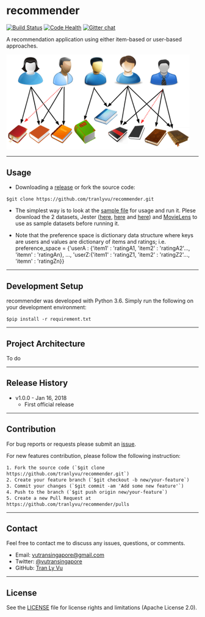 # **recommender**

[![Build Status](https://travis-ci.org/tranlyvu/recommender.svg?branch=master)](https://travis-ci.org/tranlyvu/recommender) [![Code Health](https://landscape.io/github/tranlyvu/recommender/master/landscape.svg?style=flat)](https://landscape.io/github/tranlyvu/recommender/master) [![Gitter chat](https://badges.gitter.im/gitterHQ/gitter.png)](https://gitter.im/recommender-engine)

A recommendation application using either item-based or user-based approaches.

<img src="img/recommender.png" width="480" alt="Combined Image" />

---
Usage
---

- Downloading a [release](https://github.com/tranlyvu/recommender/releases) or fork the source code: 

```
$git clone https://github.com/tranlyvu/recommender.git
```

- The simplest way is to look at the [sample file](https://github.com/tranlyvu/recommender/tree/master/sample) for usage and run it. Plese download the 2 datasets, Jester ([here](http://goldberg.berkeley.edu/jester-data/jester-data-1.zip), [here](http://goldberg.berkeley.edu/jester-data/jester-data-2.zip) and [here](http://goldberg.berkeley.edu/jester-data/jester-data-3.zip)) and [MovieLens](http://files.grouplens.org/datasets/movielens/ml-10m.zip) to use as sample datasets before running it.

- Note that the preference space is dictionary data structure where keys are users and values are dictionary of items and ratings; i.e. preference_space = {'userA : {'item1' : 'ratingA1, 'item2' : 'ratingA2'..., 'itemn' : 'ratingAn}, ..., 'userZ:{'item1' : 'ratingZ1, 'item2' : 'ratingZ2'..., 'itemn' : 'ratingZn}}

---
Development Setup
---

recommender was developed with Python 3.6. Simply run the following on your development environment:

```
$pip install -r requirement.txt
```

---
Project Architecture
---

To do

---
Release History
---

* v1.0.0 - Jan 16, 2018
	* First official release

---
Contribution
---

For bug reports or requests please submit an [issue](https://github.com/tranlyvu/recommender/issues).

For new features contribution, please follow the following instruction:

```
1. Fork the source code (`$git clone https://github.com/tranlyvu/recommender.git`)
2. Create your feature branch (`$git checkout -b new/your-feature`)
3. Commit your changes (`$git commit -am 'Add some new feature'`)
4. Push to the branch (`$git push origin new/your-feature`)
5. Create a new Pull Request at https://github.com/tranlyvu/recommender/pulls
```

---
Contact
---

Feel free to contact me to discuss any issues, questions, or comments.
*  Email: vutransingapore@gmail.com
*  Twitter: [@vutransingapore](https://twitter.com/vutransingapore)
*  GitHub: [Tran Ly Vu](https://github.com/tranlyvu)

---
License
---

See the [LICENSE](https://github.com/tranlyvu/recommender/blob/master/LICENSE) file for license rights and limitations (Apache License 2.0).


